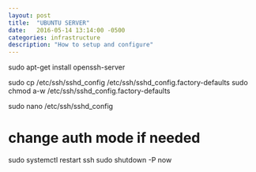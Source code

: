 ```yaml
---
layout: post
title:  "UBUNTU SERVER"
date:   2016-05-14 13:14:00 -0500
categories: infrastructure
description: "How to setup and configure"
---
```


sudo apt-get install openssh-server 

sudo cp /etc/ssh/sshd_config /etc/ssh/sshd_config.factory-defaults
sudo chmod a-w /etc/ssh/sshd_config.factory-defaults

sudo nano /etc/ssh/sshd_config
# change auth mode if needed

sudo systemctl restart ssh
sudo shutdown -P now
